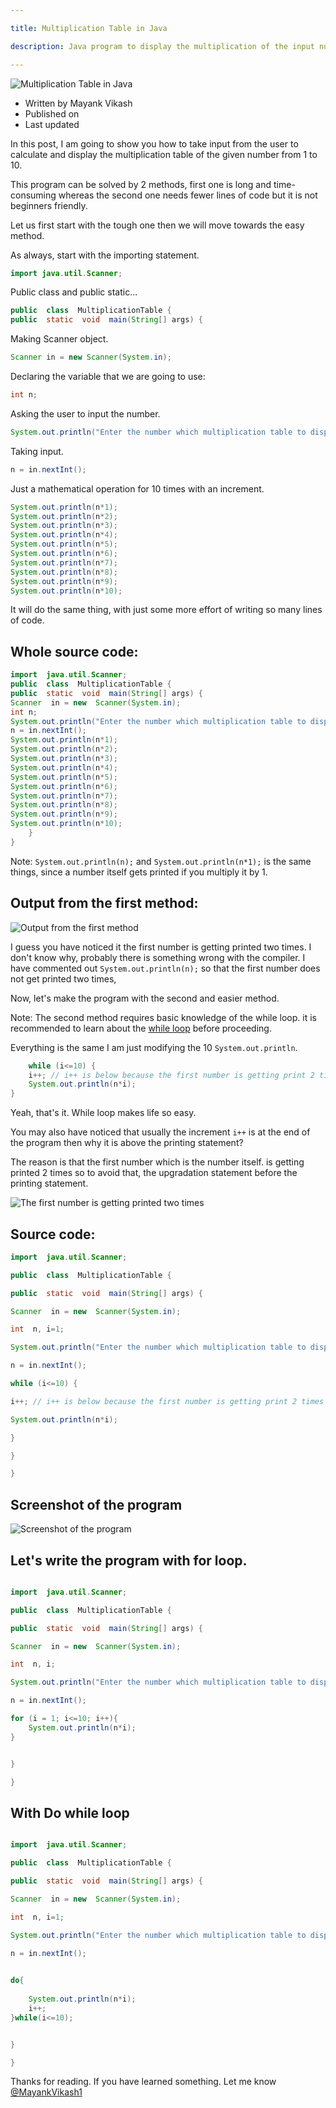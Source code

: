 ```yaml
---

title: Multiplication Table in Java

description: Java program to display the multiplication of the input number from 1 to 10.

---
```


![Multiplication Table in Java](https://mayankvikash.in/posts/multiplication-table-in-java/multiplication-tables-in-java.webp)

 - Written by Mayank Vikash
 - Published on
 - Last updated

In this post, I am going to show you how to take input from the user to calculate and display the multiplication table of the given number from 1 to 10.

This program can be solved by 2 methods, first one is long and time-consuming whereas the second one needs fewer lines of code but it is not beginners friendly.

Let us first start with the tough one then we will move towards the easy method.

As always, start with the importing statement.

```java
import java.util.Scanner;
```

Public class and public static...
```java
public  class  MultiplicationTable {
public  static  void  main(String[] args) {
```
Making Scanner object.

```java
Scanner in = new Scanner(System.in);
```

Declaring the variable that we are going to use:
```java
int n;
```

Asking the user to input the number.
```java
System.out.println("Enter the number which multiplication table to display");
```
Taking input.
```java
n = in.nextInt();
```
Just a mathematical operation for 10 times with an increment.
```java
System.out.println(n*1);
System.out.println(n*2);
System.out.println(n*3);
System.out.println(n*4);
System.out.println(n*5);
System.out.println(n*6);
System.out.println(n*7);
System.out.println(n*8);
System.out.println(n*9);
System.out.println(n*10);
```

It will do the same thing, with just some more effort of writing so many lines of code.

## Whole source code:
```java
import  java.util.Scanner;
public  class  MultiplicationTable {
public  static  void  main(String[] args) {
Scanner  in = new  Scanner(System.in);
int n;
System.out.println("Enter the number which multiplication table to display");
n = in.nextInt();
System.out.println(n*1);
System.out.println(n*2);
System.out.println(n*3);
System.out.println(n*4);
System.out.println(n*5);
System.out.println(n*6);
System.out.println(n*7);
System.out.println(n*8);
System.out.println(n*9);
System.out.println(n*10);
	} 
}
```
Note: `System.out.println(n);` and `System.out.println(n*1);` is the same things, since a number itself gets printed if you multiply it by 1.

## Output from the first method:
![Output from the first method](https://mayankvikash.in/posts/multiplication-table-in-java/multiplication-table-first-method-output.webp)

I guess you have noticed it the first number is getting printed two times. I don't know why, probably there is something wrong with the compiler. I have commented out `System.out.println(n);` so that the first number does not get printed two times,

Now, let's make the program with the second and easier method.

Note: The second method requires basic knowledge of the while loop. it is recommended to learn about the [while loop](https://www.w3schools.com/js/js_loop_while.asp) before proceeding.

Everything is the same I am just modifying the 10 `System.out.println`.
```java
	while (i<=10) {
	i++; // i++ is below because the first number is getting print 2 times
	System.out.println(n*i);
}

```
Yeah, that's it. While loop makes life so easy.

You may also have noticed that usually the increment `i++` is at the end of the program then why it is above the printing statement? 

The reason is that the first number which is the number itself. is getting printed 2 times so to avoid that, the upgradation statement before the printing statement.

![The first number is getting printed two times](https://mayankvikash.in/posts/multiplication-table-in-java/multiplication-table-first-number-getting-printed-two-times.webp)

## Source code:
```java
import  java.util.Scanner;

public  class  MultiplicationTable {

public  static  void  main(String[] args) {

Scanner  in = new  Scanner(System.in);

int  n, i=1;

System.out.println("Enter the number which multiplication table to display");

n = in.nextInt();

while (i<=10) {

i++; // i++ is below because the first number is getting print 2 times

System.out.println(n*i);

}

}

}

```
## Screenshot of the program
![Screenshot of the program](https://mayankvikash.in/posts/multiplication-table-in-java/screenshot-muiltiplication-table-print-in-java.webp)

## Let's write the program with for loop.

```java

import  java.util.Scanner;

public  class  MultiplicationTable {

public  static  void  main(String[] args) {

Scanner  in = new  Scanner(System.in);

int  n, i;

System.out.println("Enter the number which multiplication table to display");

n = in.nextInt();

for (i = 1; i<=10; i++){
    System.out.println(n*i);
}


}

}

```

## With Do while loop

```java

import  java.util.Scanner;

public  class  MultiplicationTable {

public  static  void  main(String[] args) {

Scanner  in = new  Scanner(System.in);

int  n, i=1;

System.out.println("Enter the number which multiplication table to display");

n = in.nextInt();

    
do{
    
    System.out.println(n*i);
    i++;
}while(i<=10);


}

}

```
Thanks for reading. If you have learned something. Let me know [@MayankVikash1](https://twitter.com/MayankVikash1)













